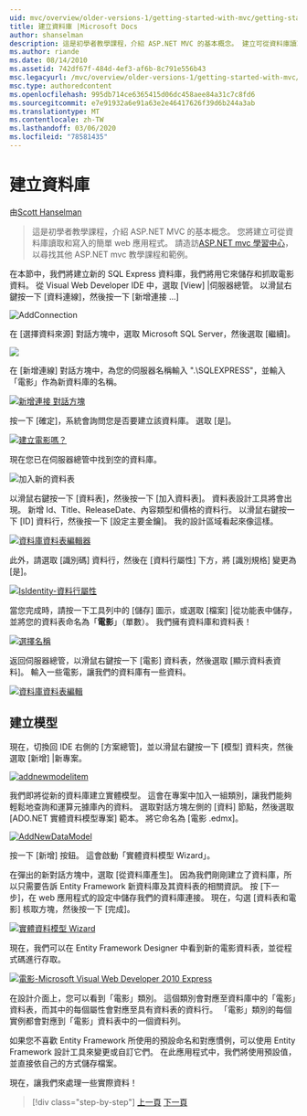 ```yaml
---
uid: mvc/overview/older-versions-1/getting-started-with-mvc/getting-started-with-mvc-part4
title: 建立資料庫 |Microsoft Docs
author: shanselman
description: 這是初學者教學課程，介紹 ASP.NET MVC 的基本概念。 建立可從資料庫讀取和寫入的簡單 web 應用程式。
ms.author: riande
ms.date: 08/14/2010
ms.assetid: 742df67f-484d-4ef3-af6b-8c791e556b43
msc.legacyurl: /mvc/overview/older-versions-1/getting-started-with-mvc/getting-started-with-mvc-part4
msc.type: authoredcontent
ms.openlocfilehash: 995db714ce6365415d06dc458aee84a31c7c8fd6
ms.sourcegitcommit: e7e91932a6e91a63e2e46417626f39d6b244a3ab
ms.translationtype: MT
ms.contentlocale: zh-TW
ms.lasthandoff: 03/06/2020
ms.locfileid: "78581435"
---
```

# <a name="creating-a-database"></a>建立資料庫

由[Scott Hanselman](https://github.com/shanselman)

> 這是初學者教學課程，介紹 ASP.NET MVC 的基本概念。 您將建立可從資料庫讀取和寫入的簡單 web 應用程式。 請造訪[ASP.NET mvc 學習中心](../../../index.md)，以尋找其他 ASP.NET mvc 教學課程和範例。

在本節中，我們將建立新的 SQL Express 資料庫，我們將用它來儲存和抓取電影資料。 從 Visual Web Developer IDE 中，選取 [View] |伺服器總管。 以滑鼠右鍵按一下 [資料連線]，然後按一下 [新增連接 ...]

![AddConnection](getting-started-with-mvc-part4/_static/image1.png)

在 [選擇資料來源] 對話方塊中，選取 Microsoft SQL Server，然後選取 [繼續]。

![](getting-started-with-mvc-part4/_static/image2.png)

在 [新增連線] 對話方塊中，為您的伺服器名稱輸入 ".\SQLEXPRESS"，並輸入「電影」作為新資料庫的名稱。

[![新增連接 對話方塊](getting-started-with-mvc-part4/_static/image4.png)](getting-started-with-mvc-part4/_static/image3.png)

按一下 [確定]，系統會詢問您是否要建立該資料庫。 選取 [是]。

[![建立電影嗎？](getting-started-with-mvc-part4/_static/image6.png)](getting-started-with-mvc-part4/_static/image5.png)

現在您已在伺服器總管中找到空的資料庫。

![加入新的資料表](getting-started-with-mvc-part4/_static/image7.png)

以滑鼠右鍵按一下 [資料表]，然後按一下 [加入資料表]。 資料表設計工具將會出現。 新增 Id、Title、ReleaseDate、內容類型和價格的資料行。 以滑鼠右鍵按一下 [ID] 資料行，然後按一下 [設定主要金鑰]。 我的設計區域看起來像這樣。

[![資料庫資料表編輯器](getting-started-with-mvc-part4/_static/image9.png)](getting-started-with-mvc-part4/_static/image8.png)

此外，請選取 [識別碼] 資料行，然後在 [資料行屬性] 下方，將 [識別規格] 變更為 [是]。

[![IsIdentity-資料行屬性](getting-started-with-mvc-part4/_static/image11.png)](getting-started-with-mvc-part4/_static/image10.png)

當您完成時，請按一下工具列中的 [儲存] 圖示，或選取 [檔案] |從功能表中儲存，並將您的資料表命名為「**電影**」（單數）。 我們擁有資料庫和資料表！

[![選擇名稱](getting-started-with-mvc-part4/_static/image13.png)](getting-started-with-mvc-part4/_static/image12.png)

返回伺服器總管，以滑鼠右鍵按一下 [電影] 資料表，然後選取 [顯示資料表資料]。 輸入一些電影，讓我們的資料庫有一些資料。

[![資料庫資料表編輯](getting-started-with-mvc-part4/_static/image15.png)](getting-started-with-mvc-part4/_static/image14.png)

## <a name="creating-a-model"></a>建立模型

現在，切換回 IDE 右側的 [方案總管]，並以滑鼠右鍵按一下 [模型] 資料夾，然後選取 [新增] |新專案。

[![addnewmodelitem](getting-started-with-mvc-part4/_static/image17.png)](getting-started-with-mvc-part4/_static/image16.png)

我們即將從新的資料庫建立實體模型。 這會在專案中加入一組類別，讓我們能夠輕鬆地查詢和運算元據庫內的資料。 選取對話方塊左側的 [資料] 節點，然後選取 [ADO.NET 實體資料模型專案] 範本。 將它命名為 [電影 .edmx]。

[![AddNewDataModel](getting-started-with-mvc-part4/_static/image19.png)](getting-started-with-mvc-part4/_static/image18.png)

按一下 [新增] 按鈕。 這會啟動「實體資料模型 Wizard」。

在彈出的新對話方塊中，選取 [從資料庫產生]。 因為我們剛剛建立了資料庫，所以只需要告訴 Entity Framework 新資料庫及其資料表的相關資訊。 按 [下一步]，在 web 應用程式的設定中儲存我們的資料庫連接。 現在，勾選 [資料表和電影] 核取方塊，然後按一下 [完成]。

[![實體資料模型 Wizard](getting-started-with-mvc-part4/_static/image21.png)](getting-started-with-mvc-part4/_static/image20.png)

現在，我們可以在 Entity Framework Designer 中看到新的電影資料表，並從程式碼進行存取。

[![電影-Microsoft Visual Web Developer 2010 Express](getting-started-with-mvc-part4/_static/image23.png)](getting-started-with-mvc-part4/_static/image22.png)

在設計介面上，您可以看到「電影」類別。 這個類別會對應至資料庫中的「電影」資料表，而其中的每個屬性會對應至具有資料表的資料行。 「電影」類別的每個實例都會對應到「電影」資料表中的一個資料列。

如果您不喜歡 Entity Framework 所使用的預設命名和對應慣例，可以使用 Entity Framework 設計工具來變更或自訂它們。 在此應用程式中，我們將使用預設值，並直接依自己的方式儲存檔案。

現在，讓我們來處理一些實際資料！

> [!div class="step-by-step"]
> [上一頁](getting-started-with-mvc-part3.md)
> [下一頁](getting-started-with-mvc-part5.md)

